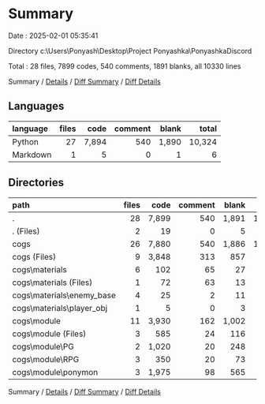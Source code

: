 # Summary

Date : 2025-02-01 05:35:41

Directory c:\\Users\\Ponyash\\Desktop\\Project Ponyashka\\PonyashkaDiscord

Total : 28 files,  7899 codes, 540 comments, 1891 blanks, all 10330 lines

Summary / [Details](details.md) / [Diff Summary](diff.md) / [Diff Details](diff-details.md)

## Languages
| language | files | code | comment | blank | total |
| :--- | ---: | ---: | ---: | ---: | ---: |
| Python | 27 | 7,894 | 540 | 1,890 | 10,324 |
| Markdown | 1 | 5 | 0 | 1 | 6 |

## Directories
| path | files | code | comment | blank | total |
| :--- | ---: | ---: | ---: | ---: | ---: |
| . | 28 | 7,899 | 540 | 1,891 | 10,330 |
| . (Files) | 2 | 19 | 0 | 5 | 24 |
| cogs | 26 | 7,880 | 540 | 1,886 | 10,306 |
| cogs (Files) | 9 | 3,848 | 313 | 857 | 5,018 |
| cogs\\materials | 6 | 102 | 65 | 27 | 194 |
| cogs\\materials (Files) | 1 | 72 | 63 | 13 | 148 |
| cogs\\materials\\enemy_base | 4 | 25 | 2 | 11 | 38 |
| cogs\\materials\\player_obj | 1 | 5 | 0 | 3 | 8 |
| cogs\\module | 11 | 3,930 | 162 | 1,002 | 5,094 |
| cogs\\module (Files) | 3 | 585 | 24 | 116 | 725 |
| cogs\\module\\PG | 2 | 1,020 | 20 | 248 | 1,288 |
| cogs\\module\\RPG | 3 | 350 | 20 | 73 | 443 |
| cogs\\module\\ponymon | 3 | 1,975 | 98 | 565 | 2,638 |

Summary / [Details](details.md) / [Diff Summary](diff.md) / [Diff Details](diff-details.md)